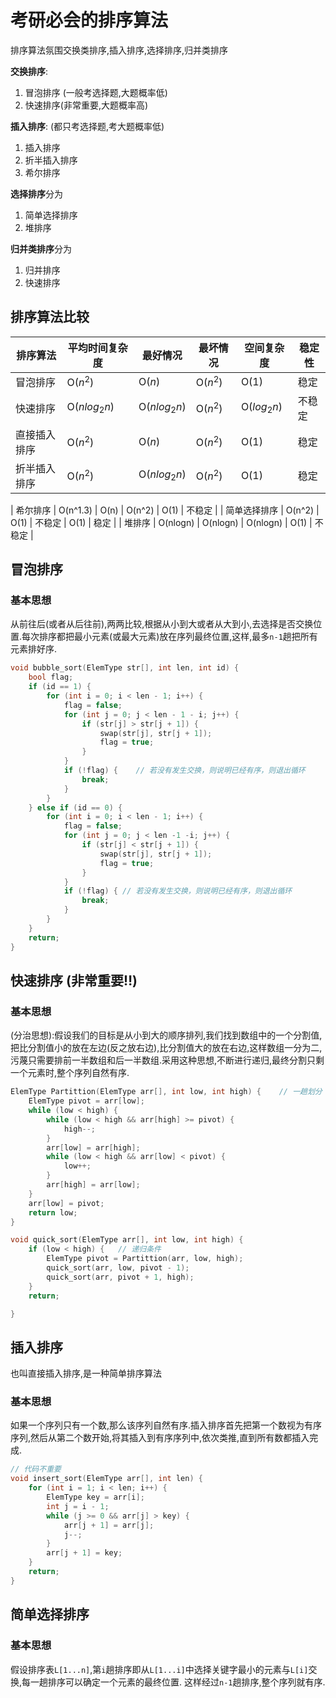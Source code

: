
# 考研必会的排序算法

排序算法氛围交换类排序,插入排序,选择排序,归并类排序

**交换排序**:
1. 冒泡排序 (一般考选择题,大题概率低)
2. 快速排序(非常重要,大题概率高)

**插入排序**:   (都只考选择题,考大题概率低)
1. 插入排序
2. 折半插入排序
3. 希尔排序

**选择排序**分为
1. 简单选择排序
2. 堆排序

**归并类排序**分为
1. 归并排序
2. 快速排序

## 排序算法比较
| 排序算法    | 平均时间复杂度       | 最好情况          | 最坏情况     | 空间复杂度       | 稳定性 |
|---------|---------------|---------------|----------|-------------|-----|
| 冒泡排序    | O($n^2$)      | O($n$)        | O($n^2$) | O($1$)      | 稳定  |
| 快速排序    | O($nlog_2 n$) | O($nlog_2 n$) | O($n^2$) | O($log_2n$) | 不稳定 |
| 直接插入排序  | O($n^2$)      | O($n$)        | O($n^2$) | O($1$)      | 稳定  |
| 折半插入排序  | O($n^2$)      | O($nlog_2 n$) | O($n^2$) | O($1$)      | 稳定  |

| 希尔排序    | O(n^1.3)      | O(n)          | O(n^2)   | O(1)        | 不稳定 |
| 简单选择排序  | O(n^2)        | O(1)          | 不稳定      | O(1)        | 稳定  |
| 堆排序     | O(nlogn)      | O(nlogn)      | O(nlogn) | O(1)        | 不稳定 |



## 冒泡排序

### 基本思想
从前往后(或者从后往前),两两比较,根据从小到大或者从大到小,去选择是否交换位置.每次排序都把最小元素(或最大元素)放在序列最终位置,这样,最多`n-1`趟把所有元素排好序.

```c++
void bubble_sort(ElemType str[], int len, int id) {
    bool flag;
    if (id == 1) {
        for (int i = 0; i < len - 1; i++) {
            flag = false;
            for (int j = 0; j < len - 1 - i; j++) {
                if (str[j] > str[j + 1]) {
                    swap(str[j], str[j + 1]);
                    flag = true;
                }
            }
            if (!flag) {    // 若没有发生交换，则说明已经有序，则退出循环
                break;
            }
        }
    } else if (id == 0) {
        for (int i = 0; i < len - 1; i++) {
            flag = false;
            for (int j = 0; j < len -1 -i; j++) {
                if (str[j] < str[j + 1]) {
                    swap(str[j], str[j + 1]);
                    flag = true;
                }
            }
            if (!flag) { // 若没有发生交换，则说明已经有序，则退出循环
                break;
            }
        }
    }
    return;
}
```

## 快速排序 (非常重要‼️) 

### 基本思想
(分治思想):假设我们的目标是从小到大的顺序排列,我们找到数组中的一个分割值,把比分割值小的放在左边(反之放右边),比分割值大的放在右边,这样数组一分为二,污蔑只需要排前一半数组和后一半数组.采用这种思想,不断进行递归,最终分割只剩一个元素时,整个序列自然有序.

```c++
ElemType Partittion(ElemType arr[], int low, int high) {    // 一趟划分
    ElemType pivot = arr[low];
    while (low < high) {
        while (low < high && arr[high] >= pivot) {
            high--;
        }
        arr[low] = arr[high];
        while (low < high && arr[low] < pivot) {
            low++;
        }
        arr[high] = arr[low];
    }
    arr[low] = pivot;
    return low;
}

void quick_sort(ElemType arr[], int low, int high) {
    if (low < high) {   // 递归条件
        ElemType pivot = Partittion(arr, low, high);
        quick_sort(arr, low, pivot - 1);
        quick_sort(arr, pivot + 1, high);
    }
    return;

}
```

## 插入排序

也叫直接插入排序,是一种简单排序算法

### 基本思想
如果一个序列只有一个数,那么该序列自然有序.插入排序首先把第一个数视为有序序列,然后从第二个数开始,将其插入到有序序列中,依次类推,直到所有数都插入完成.

```C++
// 代码不重要
void insert_sort(ElemType arr[], int len) {
    for (int i = 1; i < len; i++) {
        ElemType key = arr[i];
        int j = i - 1;
        while (j >= 0 && arr[j] > key) {  
            arr[j + 1] = arr[j];
            j--;
        }
        arr[j + 1] = key;
    }
    return;
}  
```







## 简单选择排序

### 基本思想
假设排序表`L[1...n]`,第`i`趟排序即从`L[1...i]`中选择关键字最小的元素与`L[i]`交换,每一趟排序可以确定一个元素的最终位置.
这样经过`n-1`趟排序,整个序列就有序.
